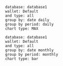 
```alfonso
database: database1
wallet: Default
and type: all
group by: date daily
group by period: daily
chart type: MAX
```



```alfonso
database: database1
wallet: Default
and type: all
group by: date monthly
group by period: monthly
chart type: bar
```














